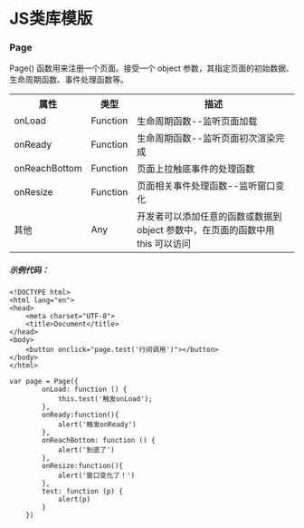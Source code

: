 # JS类库模版

### Page ###
Page() 函数用来注册一个页面。接受一个 object 参数，其指定页面的初始数据、生命周期函数、事件处理函数等。
<table cellspacing="0" cellpadding="0" width="100%">
	<tr>
		<th>属性</th>
		<th>类型</th>
		<th>描述</th>
	</tr>
	<tr>
		<td>onLoad</td>
		<td>Function</td>
		<td>生命周期函数--监听页面加载</td>
	</tr>
	<tr>
		<td>onReady</td>
		<td>Function</td>
		<td>生命周期函数--监听页面初次渲染完成</td>
	</tr>
	<tr>
		<td>onReachBottom</td>
		<td>Function</td>
		<td>页面上拉触底事件的处理函数</td>
	</tr>
	<tr>
		<td>onResize</td>
		<td>Function</td>
		<td>页面相关事件处理函数--监听窗口变化</td>
	</tr>
	<tr>
		<td>其他</td>
		<td>Any</td>
		<td>开发者可以添加任意的函数或数据到 object 参数中，在页面的函数中用 this 可以访问</td>
	</tr>
</table>

##### 示例代码： #####

    <!DOCTYPE html>
	<html lang="en">
	<head>
	    <meta charset="UTF-8">
	    <title>Document</title>
	</head>
	<body>
	    <button onclick="page.test('行间调用')"></button>
	</body>
	</html>

    var page = Page({
            onLoad: function () {
                this.test('触发onLoad');
            },
            onReady:function(){
                alert('触发onReady')
            },
            onReachBottom: function () {
                alert('到底了')
            },
            onResize:function(){
                alert('窗口变化了！')
            },
            test: function (p) {
                alert(p)
            }
        })

